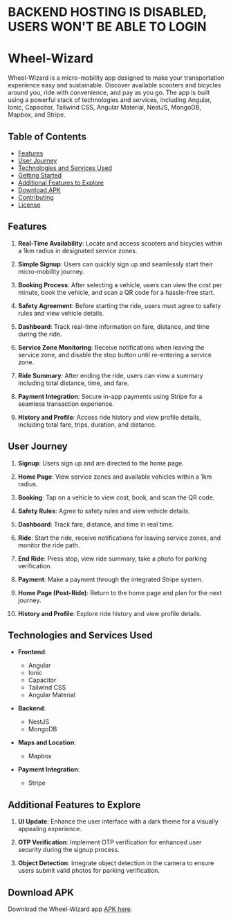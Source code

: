 # BACKEND HOSTING IS DISABLED, USERS WON'T BE ABLE TO LOGIN

# Wheel-Wizard

Wheel-Wizard is a micro-mobility app designed to make your transportation experience easy and sustainable. Discover available scooters and bicycles around you, ride with convenience, and pay as you go. The app is built using a powerful stack of technologies and services, including Angular, Ionic, Capacitor, Tailwind CSS, Angular Material, NestJS, MongoDB, Mapbox, and Stripe.

## Table of Contents
- [Features](#features)
- [User Journey](#user-journey)
- [Technologies and Services Used](#technologies-and-services-used)
- [Getting Started](#getting-started)
- [Additional Features to Explore](#additional-features-to-explore)
- [Download APK](#download-apk)
- [Contributing](#contributing)
- [License](#license)

## Features

1. **Real-Time Availability**: Locate and access scooters and bicycles within a 1km radius in designated service zones.

2. **Simple Signup**: Users can quickly sign up and seamlessly start their micro-mobility journey.

3. **Booking Process**: After selecting a vehicle, users can view the cost per minute, book the vehicle, and scan a QR code for a hassle-free start.

4. **Safety Agreement**: Before starting the ride, users must agree to safety rules and view vehicle details.

5. **Dashboard**: Track real-time information on fare, distance, and time during the ride.

6. **Service Zone Monitoring**: Receive notifications when leaving the service zone, and disable the stop button until re-entering a service zone.

7. **Ride Summary**: After ending the ride, users can view a summary including total distance, time, and fare.

8. **Payment Integration**: Secure in-app payments using Stripe for a seamless transaction experience.

9. **History and Profile**: Access ride history and view profile details, including total fare, trips, duration, and distance.

## User Journey

1. **Signup**: Users sign up and are directed to the home page.

2. **Home Page**: View service zones and available vehicles within a 1km radius.

3. **Booking**: Tap on a vehicle to view cost, book, and scan the QR code.

4. **Safety Rules**: Agree to safety rules and view vehicle details.

5. **Dashboard**: Track fare, distance, and time in real time.

6. **Ride**: Start the ride, receive notifications for leaving service zones, and monitor the ride path.

7. **End Ride**: Press stop, view ride summary, take a photo for parking verification.

8. **Payment**: Make a payment through the integrated Stripe system.

9. **Home Page (Post-Ride)**: Return to the home page and plan for the next journey.

10. **History and Profile**: Explore ride history and view profile details.

## Technologies and Services Used

- **Frontend**:
  - Angular
  - Ionic
  - Capacitor
  - Tailwind CSS
  - Angular Material

- **Backend**:
  - NestJS
  - MongoDB

- **Maps and Location**:
  - Mapbox

- **Payment Integration**:
  - Stripe

## Additional Features to Explore

1. **UI Update**: Enhance the user interface with a dark theme for a visually appealing experience.

2. **OTP Verification**: Implement OTP verification for enhanced user security during the signup process.

3. **Object Detection**: Integrate object detection in the camera to ensure users submit valid photos for parking verification.

## Download APK

Download the Wheel-Wizard app [APK here](https://drive.google.com/file/d/14_VU0sQR087I9ktEuNAUM8Wer06gHmZP/view?usp=drive_link).
